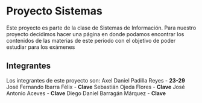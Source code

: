 # Proyecto Sistemas

Este proyecto es parte de la clase de Sistemas de Información. Para nuestro proyecto decidimos hacer una página en donde podamos encontrar los contenidos de las materias de este periodo con el objetivo de poder estudiar para los exámenes

## Integrantes

Los integrantes de este proyecto son:
Axel Daniel Padilla Reyes - **23-29**
José Fernando Ibarra Félix - **Clave**
Sebastián Ojeda Flores - **Clave**
José Antonio Aceves - **Clave**
Diego Daniel Barragán Márquez - **Clave**